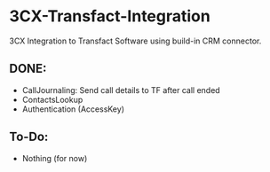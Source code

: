 # 3CX-Transfact-Integration
3CX Integration to Transfact Software using build-in CRM connector.


DONE:
-----
- CallJournaling: Send call details to TF after call ended
- ContactsLookup
- Authentication (AccessKey)

To-Do:
---------
- Nothing (for now)

